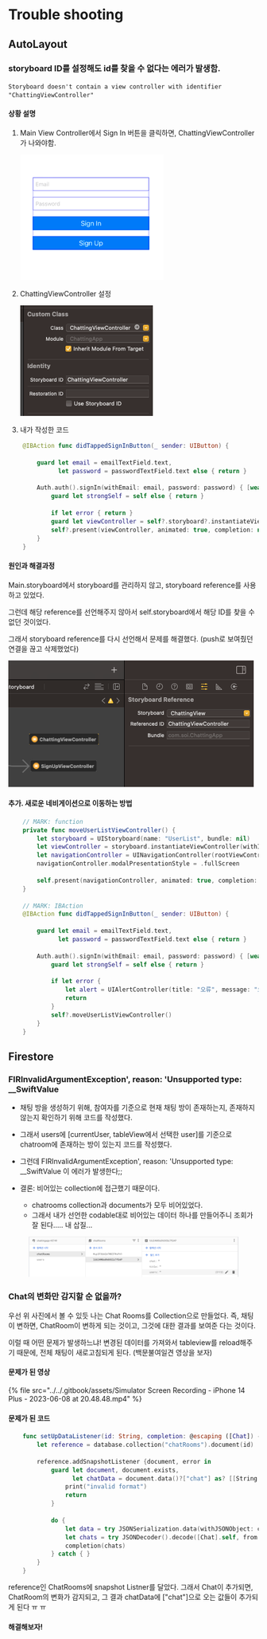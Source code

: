 # Trouble shooting

## AutoLayout

### storyboard ID를 설정해도 id를 찾을 수 없다는 에러가 발생함.

`Storyboard doesn't contain a view controller with identifier  "ChattingViewController"`

#### 상황 설명

1.  Main View Controller에서 Sign In 버튼을 클릭하면, ChattingViewController가 나와야함.

    ![](<../../.gitbook/assets/image (25).png>)
2.  ChattingViewController 설정

    ![](<../../.gitbook/assets/image (33).png>)
3. 내가 작성한 코드

```swift
    @IBAction func didTappedSignInButton(_ sender: UIButton) {
        
        guard let email = emailTextField.text,
              let password = passwordTextField.text else { return }
        
        Auth.auth().signIn(withEmail: email, password: password) { [weak self] result, error in
            guard let strongSelf = self else { return }
            
            if let error { return }
            guard let viewController = self?.storyboard?.instantiateViewController(withIdentifier: "ChattingViewController") as? ChattingViewController else { return }
            self?.present(viewController, animated: true, completion: nil)
        }
    }
```

#### 원인과 해결과정

Main.storyboard에서 storyboard를 관리하지 않고, storyboard reference를 사용하고 있었다.

그런데 해당 reference를 선언해주지 않아서 self.storyboard에서 해당 ID를 찾을 수 없던 것이었다.

그래서 storyboard reference를 다시 선언해서 문제를 해결했다. (push로 보여줬던 연결을 끊고 삭제했었다)

![](<../../.gitbook/assets/image (9) (1).png>)



#### 추가. 새로운 네비게이션으로 이동하는 방법

```swift
    // MARK: function
    private func moveUserListViewController() {
        let storyboard = UIStoryboard(name: "UserList", bundle: nil)
        let viewController = storyboard.instantiateViewController(withIdentifier: "UserList") as! UserListViewController
        let navigationController = UINavigationController(rootViewController: viewController)
        navigationController.modalPresentationStyle = .fullScreen
        
        self.present(navigationController, animated: true, completion: nil)
    }
    
    // MARK: IBAction
    @IBAction func didTappedSignInButton(_ sender: UIButton) {
        
        guard let email = emailTextField.text,
              let password = passwordTextField.text else { return }
        
        Auth.auth().signIn(withEmail: email, password: password) { [weak self] result, error in
            guard let strongSelf = self else { return }
            
            if let error {
                let alert = UIAlertController(title: "오류", message: "오류가 발생했습니다.", preferredStyle: .alert)
                return
            }
            self?.moveUserListViewController()
        }
    }
```



## Firestore

### FIRInvalidArgumentException', reason: 'Unsupported type: \_\_SwiftValue

* 채팅 방을 생성하기 위해, 참여자를 기준으로 현재 채팅 방이 존재하는지, 존재하지 않는지 확인하기 위해 코드를 작성했다.
* 그래서 users에 \[currentUser, tableView에서 선택한 user]를 기준으로 chatroom에 존재하는 방이 있는지 코드를 작성했다.
* 그런데 FIRInvalidArgumentException', reason: 'Unsupported type: \_\_SwiftValue 이 에러가 발생한다;;



* 결론: 비어있는 collection에 접근했기 때문이다.
  * chatrooms collection과 documents가 모두 비어있었다.
  * 그래서 내가 선언한 codable대로 비어있는 데이터 하나를 만들어주니 조회가 잘 된다..... 내 삽질...

<figure><img src="../../.gitbook/assets/image (7).png" alt=""><figcaption></figcaption></figure>

### Chat의 변화만 감지할 순 없을까?

우선 위 사진에서 볼 수 있듯 나는 Chat Rooms를 Collection으로 만들었다. 즉, 채팅이 변하면, ChatRoom이 변하게 되는 것이고, 그것에 대한 결과를 보여준 다는 것이다.

이럴 때 어떤 문제가 발생하느냐! 변경된 데이터를 가져와서 tableview를 reload해주기 때문에, 전체 채팅이 새로고침되게 된다. (백문불여일견 영상을 보자)

#### 문제가 된 영상

{% file src="../../.gitbook/assets/Simulator Screen Recording - iPhone 14 Plus - 2023-06-08 at 20.48.48.mp4" %}

#### 문제가 된 코드

```swift
    func setUpDataListener(id: String, completion: @escaping ([Chat]) -> Void) {
        let reference = database.collection("chatRooms").document(id)
        
        reference.addSnapshotListener {document, error in
            guard let document, document.exists,
                  let chatData = document.data()?["chat"] as? [[String: Any]] else {
                print("invalid format")
                return
            }
            
            do {
                let data = try JSONSerialization.data(withJSONObject: chatData, options: [])
                let chats = try JSONDecoder().decode([Chat].self, from: data)
                completion(chats)
            } catch { }
        }
    }
```

reference인 ChatRooms에 snapshot Listner를 달았다. 그래서 Chat이 추가되면, ChatRoom의 변화가 감지되고, 그 결과 chatData에 \["chat"]으로 오는 값들이 추가되게 된다 ㅠ ㅠ

#### 해결해보자!

